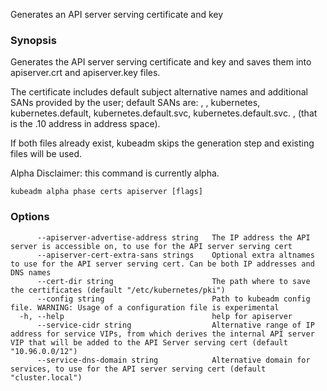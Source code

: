 
Generates an API server serving certificate and key

### Synopsis

Generates the API server serving certificate and key and saves them into apiserver.crt and apiserver.key files. 

The certificate includes default subject alternative names and additional SANs provided by the user; default SANs are: <node-name>, <apiserver-advertise-address>, kubernetes, kubernetes.default, kubernetes.default.svc, kubernetes.default.svc. <service-dns-domain>, <internalAPIServerVirtualIP>(that is the .10 address in <service-cidr>address space). 

If both files already exist, kubeadm skips the generation step and existing files will be used. 

Alpha Disclaimer: this command is currently alpha.

```
kubeadm alpha phase certs apiserver [flags]
```

### Options

```
      --apiserver-advertise-address string   The IP address the API server is accessible on, to use for the API server serving cert
      --apiserver-cert-extra-sans strings    Optional extra altnames to use for the API server serving cert. Can be both IP addresses and DNS names
      --cert-dir string                      The path where to save the certificates (default "/etc/kubernetes/pki")
      --config string                        Path to kubeadm config file. WARNING: Usage of a configuration file is experimental
  -h, --help                                 help for apiserver
      --service-cidr string                  Alternative range of IP address for service VIPs, from which derives the internal API server VIP that will be added to the API Server serving cert (default "10.96.0.0/12")
      --service-dns-domain string            Alternative domain for services, to use for the API server serving cert (default "cluster.local")
```

